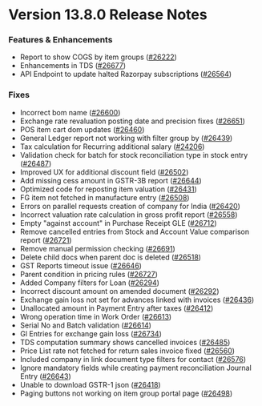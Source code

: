 # Version 13.8.0 Release Notes

### Features & Enhancements
- Report to show COGS by item groups ([#26222](https://github.com/integra/accurix/pull/26222))
- Enhancements in TDS ([#26677](https://github.com/integra/accurix/pull/26677))
- API Endpoint to update halted Razorpay subscriptions ([#26564](https://github.com/integra/accurix/pull/26564))

### Fixes
- Incorrect bom name ([#26600](https://github.com/integra/accurix/pull/26600))
- Exchange rate revaluation posting date and precision fixes ([#26651](https://github.com/integra/accurix/pull/26651))
- POS item cart dom updates ([#26460](https://github.com/integra/accurix/pull/26460))
- General Ledger report not working with filter group by ([#26439](https://github.com/integra/accurix/pull/26438))
- Tax calculation for Recurring additional salary ([#24206](https://github.com/integra/accurix/pull/24206))
- Validation check for batch for stock reconciliation type in stock entry ([#26487](https://github.com/integra/accurix/pull/26487))
- Improved UX for additional discount field ([#26502](https://github.com/integra/accurix/pull/26502))
- Add missing cess amount in GSTR-3B report ([#26644](https://github.com/integra/accurix/pull/26644))
- Optimized code for reposting item valuation ([#26431](https://github.com/integra/accurix/pull/26431))
- FG item not fetched in manufacture entry ([#26508](https://github.com/integra/accurix/pull/26508))
- Errors on parallel requests creation of company for India  ([#26420](https://github.com/integra/accurix/pull/26420))
- Incorrect valuation rate calculation in gross profit report ([#26558](https://github.com/integra/accurix/pull/26558))
- Empty "against account" in Purchase Receipt GLE ([#26712](https://github.com/integra/accurix/pull/26712))
- Remove cancelled entries from Stock and Account Value comparison report ([#26721](https://github.com/integra/accurix/pull/26721))
- Remove manual permission checking ([#26691](https://github.com/integra/accurix/pull/26691))
- Delete child docs when parent doc is deleted ([#26518](https://github.com/integra/accurix/pull/26518))
- GST Reports timeout issue ([#26646](https://github.com/integra/accurix/pull/26646))
- Parent condition in pricing rules ([#26727](https://github.com/integra/accurix/pull/26727))
- Added Company filters for Loan ([#26294](https://github.com/integra/accurix/pull/26294))
- Incorrect discount amount on amended document ([#26292](https://github.com/integra/accurix/pull/26292))
- Exchange gain loss not set for advances linked with invoices ([#26436](https://github.com/integra/accurix/pull/26436))
- Unallocated amount in Payment Entry after taxes ([#26412](https://github.com/integra/accurix/pull/26412))
- Wrong operation time in Work Order ([#26613](https://github.com/integra/accurix/pull/26613))
- Serial No and Batch validation ([#26614](https://github.com/integra/accurix/pull/26614))
- Gl Entries for exchange gain loss ([#26734](https://github.com/integra/accurix/pull/26734))
- TDS computation summary shows cancelled invoices ([#26485](https://github.com/integra/accurix/pull/26485))
- Price List rate not fetched for return sales invoice fixed ([#26560](https://github.com/integra/accurix/pull/26560))
- Included company in link document type filters for contact ([#26576](https://github.com/integra/accurix/pull/26576))
- Ignore mandatory fields while creating payment reconciliation Journal Entry ([#26643](https://github.com/integra/accurix/pull/26643))
- Unable to download GSTR-1 json ([#26418](https://github.com/integra/accurix/pull/26418))
- Paging buttons not working on item group portal page ([#26498](https://github.com/integra/accurix/pull/26498))
